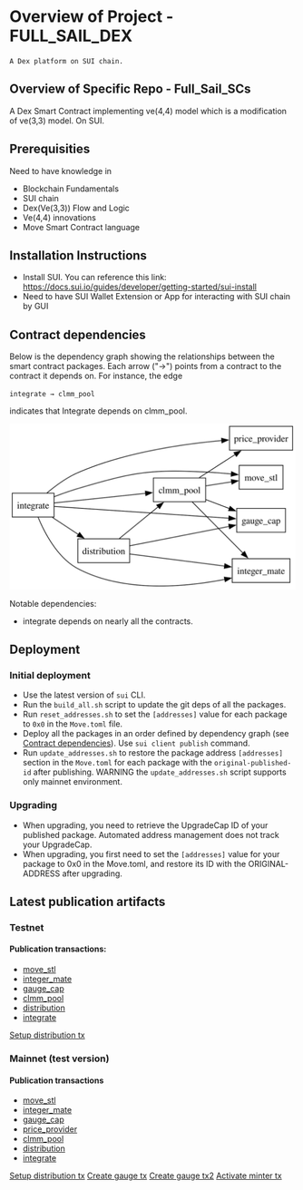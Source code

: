 # Overview of Project - FULL_SAIL_DEX

    A Dex platform on SUI chain.

## Overview of Specific Repo - Full_Sail_SCs

A Dex Smart Contract implementing ve(4,4) model which is a modification of ve(3,3) model. On SUI.

## Prerequisities

Need to have knowledge in
- Blockchain Fundamentals
- SUI chain
- Dex(Ve(3,3)) Flow and Logic
- Ve(4,4) innovations
- Move Smart Contract language

## Installation Instructions

- Install SUI. You can reference this link: https://docs.sui.io/guides/developer/getting-started/sui-install
- Need to have SUI Wallet Extension or App for interacting with SUI chain by GUI

## Contract dependencies

Below is the dependency graph showing the relationships between the smart contract packages. Each arrow ("→") points from a contract to the contract it depends on. For instance, the edge

`integrate → clmm_pool`

indicates that Integrate depends on clmm_pool.

![Dependency Graph](dependency_graph.svg)

Notable dependencies:
- integrate depends on nearly all the contracts.

## Deployment

### Initial deployment
- Use the latest version of `sui` CLI.
- Run the `build_all.sh` script to update the git deps of all the packages.
- Run `reset_addresses.sh` to set the `[addresses]` value for each package to `0x0` in the `Move.toml` file.
- Deploy all the packages in an order defined by dependency graph (see [Contract dependencies](#contract-dependencies)). 
Use `sui client publish` command.
- Run `update_addresses.sh` to restore the package address `[addresses]` section in the `Move.toml` for each package with the `original-published-id` after publishing. WARNING the `update_addresses.sh` script supports only mainnet environment.

### Upgrading
- When upgrading, you need to retrieve the UpgradeCap ID of your published package. Automated address management does not track your UpgradeCap.
- When upgrading, you first need to set the `[addresses]` value for your package to 0x0 in the Move.toml, and restore its ID with the ORIGINAL-ADDRESS after upgrading.

## Latest publication artifacts

### Testnet

#### Publication transactions:

- [move_stl](https://testnet.suivision.xyz/txblock/GmnSDVgMEj9FhMBZr4KDeqbSKZmDydfbXSqgA8ToUg1C)
- [integer_mate](https://testnet.suivision.xyz/txblock/58sGFmxKmD7rdKcGWJTKvv61EjYLGn5uAELmphQ6MFga)
- [gauge_cap](https://testnet.suivision.xyz/txblock/Wi57YbH9vRspiEc9LL22NxDjxnQXTV1igShdpzKXvpD)
- [clmm_pool](https://testnet.suivision.xyz/txblock/JDixgrY2ukAH7osgCeJX8YfTeq9xSEPE68VJPmF1EBJs)
- [distribution](https://testnet.suivision.xyz/txblock/ECihTgcyGtTsQdDDs6SjC9x2616brY6jnq4sZnSQc23R)
- [integrate](https://testnet.suivision.xyz/txblock/7FhEtcJBxGJGyntVUwMkemhqgGEZZwgUL63M3xSqwDDb)

[Setup distribution tx](https://testnet.suivision.xyz/txblock/6Z1DjeSo25XEu48MSteNSSmkv1MAD17hH5w1D3YckaL7)

### Mainnet (test version)

#### Publication transactions

- [move_stl](https://suivision.xyz/txblock/D5d6rSAqCjEVm3v58sksyTRFMbDfUfHh6esgwsAivWTw)
- [integer_mate](https://suivision.xyz/txblock/FPsTPKvEpKLB7huuvgxmDetSdUxUwUb6ZQTV6CwULHCp)
- [gauge_cap](https://suivision.xyz/txblock/8xK3MifXVLrS8sReMzWCM4juApy47UbyNqhBwd769Uqh)
- [price_provider](https://suivision.xyz/txblock/FthUcNdw4awfKbptpyKnyzNTcWteWMEft31sU4WBWsJu)
- [clmm_pool](https://suivision.xyz/txblock/HAhCKzYsHpTaEbTt3bKLo9G1UYRsd8mDnBDN38BjeWDJ)
- [distribution](https://suivision.xyz/txblock/rPLAiUeH27LpJ2WmeR5VURjLZjUYuQY55yvgNgQchW2)
- [integrate](https://suivision.xyz/txblock/CTwCw2tfYhRftx473SMart3kxzRM7tw8RSBBZBkmURTv)

[Setup distribution tx](https://suivision.xyz/txblock/5u2f5sqUdkQr8TjypAbUVqfHoN3Ww3Um2G8jkRaWMKsL)
[Create gauge tx](https://suivision.xyz/txblock/7Y4YzcmLKNboT7TMHcvWvDTtiMqwqLbYFLmFFbJyaMpK)
[Create gauge tx2](https://suivision.xyz/txblock/Avu2yduAuhvzeURjy7SuHhj8s44wDQq6CRXMjnFDGWzD)
[Activate minter tx](https://suivision.xyz/txblock/w5hTyjfsEUEqmJdMLrzKXSYUY7K96PWpVXUF3XrS95u)
